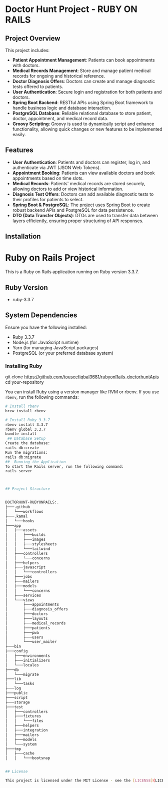# Doctor Hunt Project - RUBY ON RAILS

## Project Overview

This project includes:

- **Patient Appointment Management**: Patients can book appointments with doctors.
- **Medical Records Management**: Store and manage patient medical records for ongoing and historical reference.
- **Doctor Diagnosis Offers**: Doctors can create and manage diagnostic tests offered to patients.
- **User Authentication**: Secure login and registration for both patients and doctors.
- **Spring Boot Backend**: RESTful APIs using Spring Boot framework to handle business logic and database interaction.
- **PostgreSQL Database**: Reliable relational database to store patient, doctor, appointment, and medical record data.
- **Groovy Scripting**: Groovy is used to dynamically script and enhance functionality, allowing quick changes or new features to be implemented easily.

## Features

- **User Authentication**: Patients and doctors can register, log in, and authenticate via JWT (JSON Web Tokens).
- **Appointment Booking**: Patients can view available doctors and book appointments based on time slots.
- **Medical Records**: Patients' medical records are stored securely, allowing doctors to add or view historical information.
- **Diagnosis Test Offers**: Doctors can add available diagnostic tests to their profiles for patients to select.
- **Spring Boot & PostgreSQL**: The project uses Spring Boot to create robust backend APIs and PostgreSQL for data persistence.
- **DTO (Data Transfer Objects)**: DTOs are used to transfer data between layers efficiently, ensuring proper structuring of API responses.



## Installation

# Ruby on Rails Project

This is a Ruby on Rails application running on Ruby version 3.3.7.

## Ruby Version
- ruby-3.3.7

## System Dependencies

Ensure you have the following installed:
- Ruby 3.3.7
- Node.js (for JavaScript runtime)
- Yarn (for managing JavaScript packages)
- PostgreSQL (or your preferred database system)

### Installing Ruby

git clone https://github.com/touseefiqbal3681/rubyonRails-doctorhuntApis
cd your-repository

You can install Ruby using a version manager like RVM or rbenv. If you use `rbenv`, run the following commands:

```bash
# Install rbenv
brew install rbenv

# Install Ruby 3.3.7
rbenv install 3.3.7
rbenv global 3.3.7
bundle install
 ## Database Setup
Create the database:
rails db:create
Run the migrations:
rails db:migrate
##  Running the Application
To start the Rails server, run the following command:
rails server



## Project Structure


DOCTORHUNT-RUBYONRAILS:.
├───.github
│   └───workflows
├───.kamal
│   └───hooks
├───app
│   ├───assets
│   │   ├───builds
│   │   ├───images
│   │   ├───stylesheets
│   │   └───tailwind
│   ├───controllers
│   │   └───concerns
│   ├───helpers
│   ├───javascript
│   │   └───controllers
│   ├───jobs
│   ├───mailers
│   ├───models
│   │   └───concerns
│   ├───services
│   └───views
│       ├───appointments
│       ├───diagnosis_offers
│       ├───doctors
│       ├───layouts
│       ├───medical_records
│       ├───patients
│       ├───pwa
│       ├───users
│       └───user_mailer
├───bin
├───config
│   ├───environments
│   ├───initializers
│   └───locales
├───db
│   └───migrate
├───lib
│   └───tasks
├───log
├───public
├───script
├───storage
├───test
│   ├───controllers
│   ├───fixtures
│   │   └───files
│   ├───helpers
│   ├───integration
│   ├───mailers
│   ├───models
│   └───system
├───tmp
│   ├───cache
│   │   └───bootsnap


## License

This project is licensed under the MIT License - see the [LICENSE](LICENSE) file for details.


